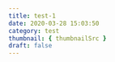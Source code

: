 ```yaml
---
title: test-1
date: 2020-03-28 15:03:50
category: test
thumbnail: { thumbnailSrc }
draft: false
---
```


